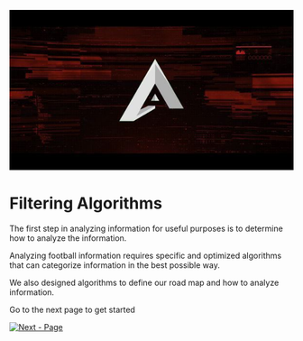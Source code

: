 

![Logo](https://github.com/Football-Data-Analytics/Data-Filtering-Algorithms/blob/main/images/poster_img.jpeg)


# Filtering Algorithms

The first step in analyzing information for useful purposes is to determine how to analyze the information.

Analyzing football information requires specific and optimized algorithms that can categorize information in the best possible way.

We also designed algorithms to define our road map and how to analyze information.

Go to the next page to get started

[![Next - Page](https://img.shields.io/badge/Next-Page-47B5FF?style=for-the-badge)](https://github.com/Football-Data-Analytics/Data-Filtering-Algorithms/blob/main/FirstStep.md)